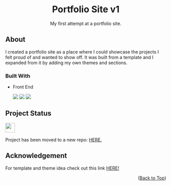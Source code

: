 <a name="top-of-page"></a>
<!--- Title Section --->

<div align="center">
	<h1>Portfolio Site v1</h1>
	<p>My first attempt at a portfolio site.</p>
	<!--- <a href="/">Live App Link</a> &#x2022 <a href="/">GitHub Repo Link</a> --->
</div>


<!--- About Section --->

## About
I created a portfolio site as a place where I could showcase the projects I felt proud of and wanted to show off. It was built from a template and I expanded from it by adding my own themes and sections.


### Built With

* Front End

  <img src="https://img.shields.io/badge/HTML5-E34F26?style=for-the-badge&logo=html5&logoColor=white">
  <img src="https://img.shields.io/badge/CSS3-1572B6?style=for-the-badge&logo=css3&logoColor=white">
  <img src="https://img.shields.io/badge/JavaScript-323330?style=for-the-badge&logo=javascript&logoColor=F7DF1E">
  

<!--- Status Section --->

## Project Status

<a href="https://www.repostatus.org/#moved"><img src="https://www.repostatus.org/badges/latest/moved.svg" height="30"/></a>

Project has been moved to a new repo: <a href="https://github.com/hoahdo/hoahdo.github.io">HERE.</a>


<!--- Acknowledgement Section --->

## Acknowledgement

For template and theme idea check out this link [HERE!](https://startbootstrap.com/?showPro=false&showVue=false&showAngular=false)

<p align="right">(<a href="#top-of-page">Back to Top</a>)</p>
